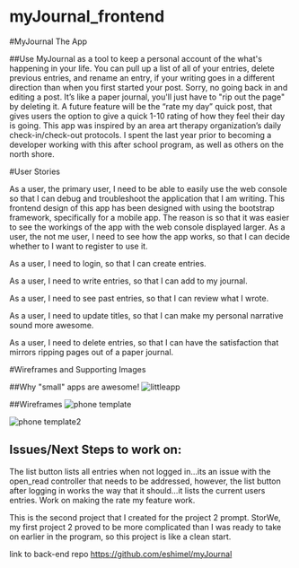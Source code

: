 # myJournal_frontend
#MyJournal The App

##Use MyJournal as a tool to keep a personal account of the what's happening in your life.  You can  pull up a list of all of your entries, delete previous entries, and rename an entry, if your writing goes in a different direction than when you first started your post.  Sorry, no going back in and editing a post.  It’s like a paper journal, you'll just have to "rip out the page" by deleting it.  A future feature will be the “rate my day” quick post, that gives users the option to give a quick 1-10 rating of how they feel their day is going.
This app was inspired by an area art therapy organization’s daily check-in/check-out protocols.  I spent the last year prior to becoming a developer working with this after school program, as well as others on the north shore.

#User Stories

As a user, the primary user, I need to be able to easily use the web console so that I can debug and troubleshoot the application that I am writing.
This frontend design of this app has been designed with using the bootstrap framework, specifically for a mobile app.  The reason is so that it was easier to see the workings of the app with the web console displayed larger.
As a user, the not me user, I need to see how the app works, so that I can decide whether to I want to register to use it.

As a user, I need to login, so that I can create entries.

As a user, I need to write entries, so that I can add to my journal.

As a user, I need to see past entries, so that I can review what I wrote.

As a user, I need to update titles, so that I can make my personal narrative sound more awesome.


As a user, I need to delete entries, so that I can have the satisfaction that mirrors ripping pages out of a paper  journal.

#Wireframes and Supporting Images

##Why "small" apps are awesome!
![littleapp](https://cloud.githubusercontent.com/assets/14185415/11752623/a2c56de4-a00e-11e5-811f-2f33454f55f3.jpg)


##Wireframes
![phone template](https://cloud.githubusercontent.com/assets/14185415/11752382/4acd45fe-a00d-11e5-8602-d1b7d66430c8.jpg)

![phone template2](https://cloud.githubusercontent.com/assets/14185415/11752385/52b3cac2-a00d-11e5-834d-240a1e1aad43.jpg)

## Issues/Next Steps to work on:

The list button lists all entries when not logged in...its an issue with the open_read controller that needs to be addressed, however, the list button after logging in works the way that it should...it lists the current users entries.
Work on making the rate my feature work.

This is the second project that I created for the project 2 prompt.  StorWe, my first project 2 proved to be more complicated than I was ready to take on earlier in the program, so this project is like a clean start.  


link to back-end repo  https://github.com/eshimel/myJournal
